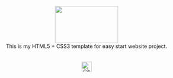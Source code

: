 <div align="center"><img src="https://frontips.ru/assets/images/gulp/bg.jpg" height="100" width="170"></div>
<div align="center">This is my HTML5 + CSS3 template for easy start website project.</div>
<br>
<br>
<div align="center"><img alt="GitHub commit activity" src="https://img.shields.io/github/commit-activity/y/tamga05/My_Gulp-start?style=flat-square" height="27"></div>

